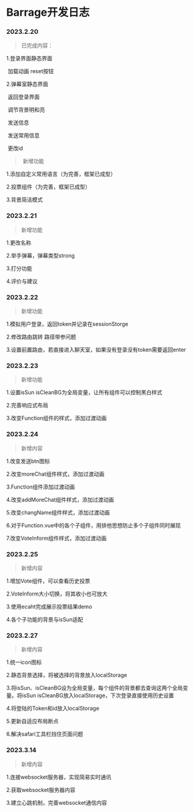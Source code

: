 # Barrage开发日志

### 2023.2.20

> 已完成内容：
>

1.登录界面静态界面

​	加载动画 reset按钮

2.弹幕室静态界面

​	返回登录界面

​	调节背景明和亮

​	发送信息

​	发送常用信息

​	更改id

> ​	新增功能

1.添加自定义常用语言（为完善，框架已成型）

2.投票组件（为完善，框架已成型）

3.背景简洁模式



### 2023.2.21

> 新增功能

1.更改名称

2.举手弹幕，弹幕类型strong

3.打分功能

4.评价与建议



### 2023.2.22

> 新增功能

1.模拟用户登录，返回token并记录在sessionStorge

2.修改路由跳转 路径带参问题

3.设置前置路由，若直接进入聊天室，如果没有登录没有token需要返回enter



### 2023.2.23

> 新增功能

1.设置isSun  isCleanBG为全局变量，让所有组件可以控制黑白样式

2.完善响应式布局

3.改变Function组件的样式，添加过渡动画



### 2023.2.24

> 新增内容

1.改变发送btn图标

2.改变moreChat组件样式，添加过渡动画

3.Function组件添加过渡动画

4.改变addMoreChat组件样式，添加过渡动画

5.改变changName组件样式，添加过渡动画

6.对于Function.vue中的各个子组件，用排他思想防止多个子组件同时展现

7.改变VoteInform组件样式，添加过渡动画



### 2023.2.25

> 新增内容

1.增加Vote组件，可以查看历史投票

2.VoteInform大小切换，将其收小也可放大

3.使用ecaht完成展示投票结果demo

4.各个子功能的背景与isSun适配



### 2023.2.27

> 新增内容

1.统一icon图标

2.静态背景选择，将被选择的背景放入localStorage

3.将isSun、isCleanBG设为全局变量，每个组件的背景都去查询这两个全局变量。将isSun isCleanBG放入localStorage，下次登录直接使用历史设置

4.将登陆的Token和id放入localStorage

5.更新自适应布局断点

6.解决safari工具栏挡住页面问题



### 2023.3.14

> 新增内容

1.连接websocket服务器，实现简易实时通讯

2.获取websocket服务器内容

3.建立心跳机制，完善websocket通信内容
